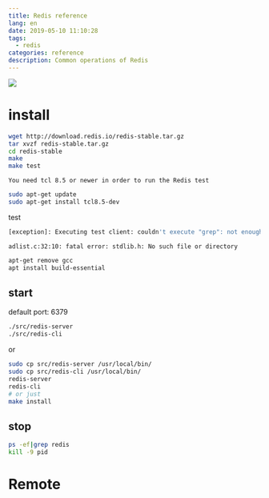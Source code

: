 ```yaml
---
title: Redis reference
lang: en
date: 2019-05-10 11:10:28
tags: 
  - redis
categories: reference
description: Common operations of Redis
---
```

![](https://pic4.zhimg.com/v2-351aeb477a4884c5761d958f5a791bb3_1200x500.jpg)
#  install
```sh
wget http://download.redis.io/redis-stable.tar.gz
tar xvzf redis-stable.tar.gz
cd redis-stable
make
make test
```
`You need tcl 8.5 or newer in order to run the Redis test`
```sh
sudo apt-get update
sudo apt-get install tcl8.5-dev
```
test
```sh
[exception]: Executing test client: couldn't execute "grep": not enough memory.
```
`adlist.c:32:10: fatal error: stdlib.h: No such file or directory`
```sh
apt-get remove gcc
apt install build-essential
```
## start
default port: 6379
```sh
./src/redis-server
./src/redis-cli 
```
or
```sh
sudo cp src/redis-server /usr/local/bin/
sudo cp src/redis-cli /usr/local/bin/
redis-server
redis-cli
# or just 
make install
```
## stop
```sh
ps -ef|grep redis
kill -9 pid
```
# Remote 
